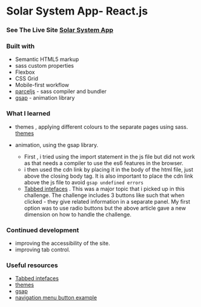 # Solar System App- React.js

### See The Live Site [Solar System App](https://aldothedev.github.io/SolarSystem-React/)

### Built with

- Semantic HTML5 markup
- sass custom properties
- Flexbox
- CSS Grid
- Mobile-first workflow
- [parceljs](https://parceljs.org/) - sass compiler and bundler
- [gsap](https://greensock.com/get-started/) - animation library

### What I learned

- themes , applying different colours to the separate pages using sass.
[themes](https://www.sitepoint.com/dealing-color-schemes-sass/)

- animation, using the gsap library.
  - First , i tried using the import statement in the js file but did not work as that needs a compiler to use the es6 features in the browser.
  - i then used the cdn link by placing it in the body of the html file, just above the closing body tag. It is also important to place the cdn link above the js file to avoid `gsap undefined errors`
  - [Tabbed intefaces](https://inclusive-components.design/tabbed-interfaces/) . This was a major topic that i picked up in this challenge. The challenge includes 3 buttons like such that when clicked - they give related information in a separate panel. My first option was to use radio buttons but the above article gave a new dimension on how to handle the challenge.

### Continued development

- improving the accessibility of the site.
- improving tab control.

### Useful resources

- [Tabbed intefaces](https://inclusive-components.design/tabbed-interfaces/)
- [themes](https://www.sitepoint.com/dealing-color-schemes-sass/)
- [gsap](https://greensock.com/get-started/)
- [navigation menu button example](https://www.w3.org/TR/wai-aria-practices/examples/menu-button/menu-button-links.html)
